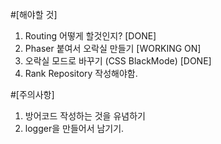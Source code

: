 #[해야할 것]
1. Routing 어떻게 할것인지? [DONE]
2. Phaser 붙여서 오락실 만들기 [WORKING ON]
3. 오락실 모드로 바꾸기 (CSS BlackMode) [DONE]
4. Rank Repository 작성해야함.

#[주의사항]
1. 방어코드 작성하는 것을 유념하기
2. logger을 만들어서 남기기.



